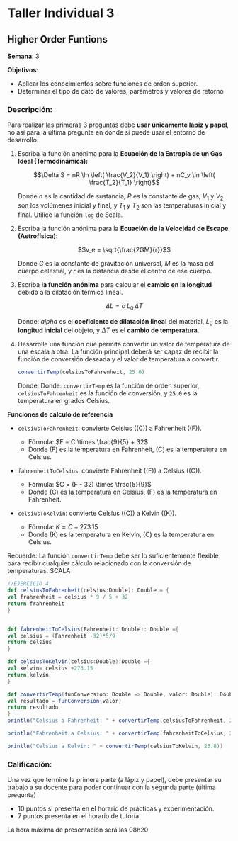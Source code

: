 # Taller Individual  3
## Higher Order Funtions

**Semana**: 3

**Objetivos**:

- Aplicar los conocimientos sobre funciones de orden superior.
- Determinar el tipo de dato de valores, parámetros y valores de retorno

### Descripción:

Para realizar las primeras 3 preguntas debe **usar únicamente lápiz y papel**, no así para la última pregunta en donde si puede usar el entorno de desarrollo.

1. Escriba la función anónima para la **Ecuación de la Entropía de un Gas Ideal (Termodinámica):** 
   
   $$\Delta S = nR \ln \left( \frac{V_2}{V_1} \right) + nC_v \ln \left( \frac{T_2}{T_1} \right)$$ 

   Donde $n$ es la cantidad de sustancia, $R$ es la constante de gas, $V_1$ y $V_2$ son los volúmenes inicial y final, y $T_1$ y $T_2$ son las temperaturas inicial y final. Utilice la función ``log`` de Scala. 


2. Escriba la función anónima para la **Ecuación de la Velocidad de Escape (Astrofísica):** 

    $$v_e = \sqrt{\frac{2GM}{r}}$$

   Donde $G$ es la constante de gravitación universal, $M$ es la masa del cuerpo celestial, y $r$ es la distancia desde el centro de ese cuerpo.

3. Escriba **la función anónima** para calcular el **cambio en la longitud** debido a la dilatación térmica lineal.

    $$\Delta L = \alpha\, L_{0}\, \Delta T$$

   Donde: $alpha$ es el **coeficiente de dilatación lineal** del material, $L_{0}$ es la **longitud inicial** del objeto, y $\Delta T$ es el **cambio de temperatura**.

1. Desarrolle una función que permita convertir un valor de temperatura de una escala a otra. La función principal deberá ser capaz de recibir la función de conversión deseada y el valor de temperatura a convertir.

   ```scala
   convertirTemp(celsiusToFahrenheit, 25.0)
   ```

   Donde: Donde: `convertirTemp` es la función de orden superior, `celsiusToFahrenheit` es la función de conversión, y `25.0` es la temperatura en grados Celsius.

  **Funciones de cálculo de referencia**

  - `celsiusToFahrenheit`: convierte Celsius (\(C\)) a Fahrenheit (\(F\)).
    - Fórmula: $F = C \times \frac{9}{5} + 32$
    - Donde \(F\) es la temperatura en Fahrenheit, \(C\) es la temperatura en Celsius.

  - `fahrenheitToCelsius`: convierte Fahrenheit (\(F\)) a Celsius (\(C\)).
    - Fórmula: $C = (F - 32) \times \frac{5}{9}$
    - Donde \(C\) es la temperatura en Celsius, \(F\) es la temperatura en Fahrenheit.

  - `celsiusToKelvin`: convierte Celsius (\(C\)) a Kelvin (\(K\)).
    - Fórmula: $K = C + 273.15$
    - Donde \(K\) es la temperatura en Kelvin, \(C\) es la temperatura en Celsius.

   Recuerde: La función `convertirTemp` debe ser lo suficientemente flexible para recibir cualquier cálculo relacionado con la conversión de temperaturas.
   SCALA
   ```scala
   //EJERCICIO 4
def celsiusToFahrenheit(celsius:Double): Double = {
  val frahrenheit = celsius * 9 / 5 + 32
  return frahrenheit
}


def fahrenheitToCelsius(Fahrenheit: Double): Double ={
  val celsius = (Fahrenheit -32)*5/9
  return celsius
}

def celsiusToKelvin(celsius:Double):Double ={
  val kelvin= celsius +273.15
  return kelvin
}

def convertirTemp(funConversion: Double => Double, valor: Double): Double = {
  val resultado = funConversion(valor)
  return resultado
}
println("Celsius a Fahrenheit: " + convertirTemp(celsiusToFahrenheit, 24.8))

println("Fahrenheit a Celsius: " + convertirTemp(fahrenheitToCelsius, 26.8))

println("Celsius a Kelvin: " + convertirTemp(celsiusToKelvin, 25.8))

   ```

### Calificación:

Una vez que termine la primera parte (a lápiz y papel), debe presentar su trabajo a su docente para poder continuar con la segunda parte (última pregunta)

- 10 puntos si presenta en el horario de prácticas y experimentación.
- 7 puntos presenta en el horario de tutoría

La hora máxima de presentación será las 08h20
